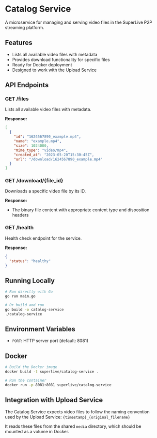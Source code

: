 # Catalog Service

A microservice for managing and serving video files in the SuperLive P2P streaming platform.

## Features

- Lists all available video files with metadata
- Provides download functionality for specific files
- Ready for Docker deployment
- Designed to work with the Upload Service

## API Endpoints

### GET /files

Lists all available video files with metadata.

**Response:**
```json
[
  {
    "id": "1624567890_example.mp4",
    "name": "example.mp4",
    "size": 1024000,
    "mime_type": "video/mp4",
    "created_at": "2023-05-20T15:30:45Z",
    "url": "/download/1624567890_example.mp4"
  }
]
```

### GET /download/{file_id}

Downloads a specific video file by its ID.

**Response:**
- The binary file content with appropriate content type and disposition headers

### GET /health

Health check endpoint for the service.

**Response:**
```json
{
  "status": "healthy"
}
```

## Running Locally

```bash
# Run directly with Go
go run main.go

# Or build and run
go build -o catalog-service
./catalog-service
```

## Environment Variables

- `PORT`: HTTP server port (default: 8081)

## Docker

```bash
# Build the Docker image
docker build -t superlive/catalog-service .

# Run the container
docker run -p 8081:8081 superlive/catalog-service
```

## Integration with Upload Service

The Catalog Service expects video files to follow the naming convention used by the Upload Service:
`{timestamp}_{original_filename}`

It reads these files from the shared `media` directory, which should be mounted as a volume in Docker.
